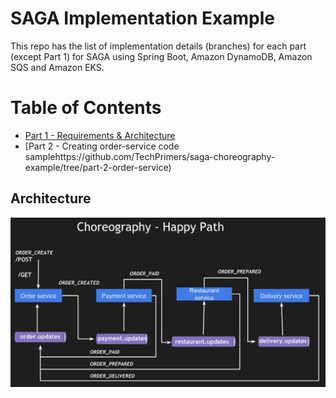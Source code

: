 # SAGA Implementation Example
This repo has the list of implementation details (branches) for each part (except Part 1) for SAGA using Spring Boot, 
Amazon DynamoDB, Amazon SQS and Amazon EKS.

# Table of Contents
- [Part 1 - Requirements & Architecture](https://www.youtube.com/watch?v=WbNJTwKOCuM)
- [Part 2 - Creating order-service code samplehttps://github.com/TechPrimers/saga-choreography-example/tree/part-2-order-service)

## Architecture
![Architecture](./happy-path.png)